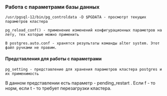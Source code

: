 ### Работа с параметрами базы данных

    /usr/pgsql-12/bin/pg_controldata -D $PGDATA - просмотрт текущих параметров кластера
         
    pg_reload_conf() - применение изменений конфигурационных параметров на лету, тех которые можно применить
    
    В postgres.auto.conf - хранятся результаты команды alter system. Этот файл ручками не правим.
    
#### Представления для работы с параметрами

    pg_setting - представление для хранения параметров кластера postgres и их применимость

В данном представлении есть параметр - pending_restart . Если f - то норм, если t - то требует перезагрузки кластера.
